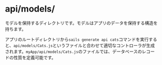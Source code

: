 # api/models/

モデルを保持するディレクトリです。モデルはアプリのデータを保持する構造を持ちます。

アプリのルートディレクトリから`sails generate api cats`コマンドを実行すると、`api/models/Cats.js`というファイルと合わせて適切なコントローラが生成されます。`myApp/api/models/Cats.js`のファイルでは、データベースのレコードの性質を定義可能です。


<docmeta name="displayName" value="models">

